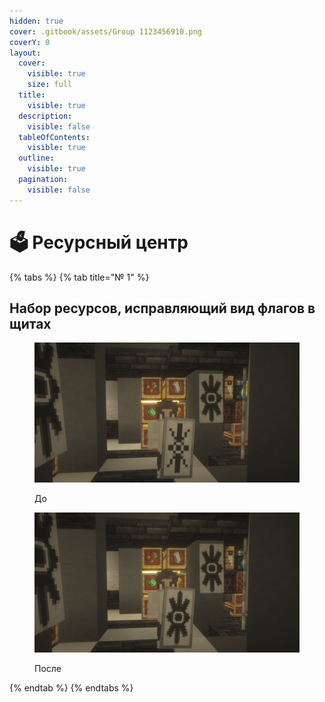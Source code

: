 ```yaml
---
hidden: true
cover: .gitbook/assets/Group 1123456910.png
coverY: 0
layout:
  cover:
    visible: true
    size: full
  title:
    visible: true
  description:
    visible: false
  tableOfContents:
    visible: true
  outline:
    visible: true
  pagination:
    visible: false
---
```


# 🗳️ Ресурсный центр



{% tabs %}
{% tab title="№ 1" %}
## Набор ресурсов, исправляющий вид флагов в щитах

<figure><img src=".gitbook/assets/2023-07-21_12.13.09.png" alt=""><figcaption><p>До</p></figcaption></figure>

<figure><img src=".gitbook/assets/2023-07-21_12.12.29.png" alt=""><figcaption><p>После</p></figcaption></figure>
{% endtab %}
{% endtabs %}
